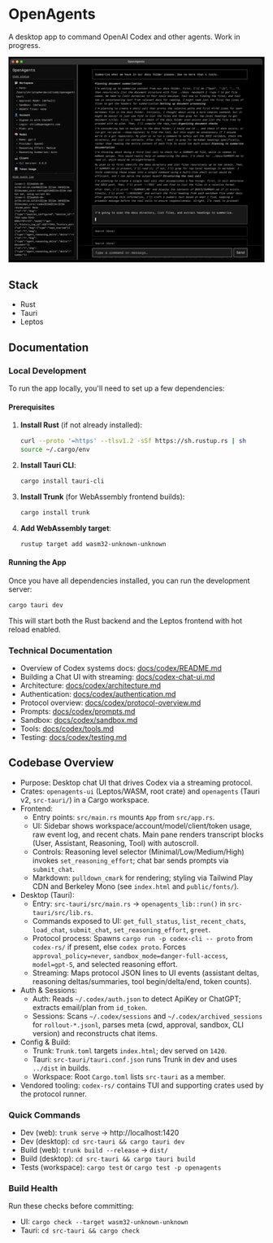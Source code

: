 # OpenAgents

A desktop app to command OpenAI Codex and other agents. Work in progress.

![OpenAgents Screenshot](docs/openagents-screenshot.png)

## Stack

- Rust
- Tauri
- Leptos 

## Documentation

### Local Development

To run the app locally, you'll need to set up a few dependencies:

#### Prerequisites

1. **Install Rust** (if not already installed):
   ```bash
   curl --proto '=https' --tlsv1.2 -sSf https://sh.rustup.rs | sh
   source ~/.cargo/env
   ```

2. **Install Tauri CLI**:
   ```bash
   cargo install tauri-cli
   ```

3. **Install Trunk** (for WebAssembly frontend builds):
   ```bash
   cargo install trunk
   ```

4. **Add WebAssembly target**:
   ```bash
   rustup target add wasm32-unknown-unknown
   ```

#### Running the App

Once you have all dependencies installed, you can run the development server:

```bash
cargo tauri dev
```

This will start both the Rust backend and the Leptos frontend with hot reload enabled.

### Technical Documentation

- Overview of Codex systems docs: [docs/codex/README.md](docs/codex/README.md)
- Building a Chat UI with streaming: [docs/codex-chat-ui.md](docs/codex-chat-ui.md)
- Architecture: [docs/codex/architecture.md](docs/codex/architecture.md)
- Authentication: [docs/codex/authentication.md](docs/codex/authentication.md)
- Protocol overview: [docs/codex/protocol-overview.md](docs/codex/protocol-overview.md)
- Prompts: [docs/codex/prompts.md](docs/codex/prompts.md)
- Sandbox: [docs/codex/sandbox.md](docs/codex/sandbox.md)
- Tools: [docs/codex/tools.md](docs/codex/tools.md)
- Testing: [docs/codex/testing.md](docs/codex/testing.md)

## Codebase Overview

- Purpose: Desktop chat UI that drives Codex via a streaming protocol.
- Crates: `openagents-ui` (Leptos/WASM, root crate) and `openagents` (Tauri v2, `src-tauri/`) in a Cargo workspace.
- Frontend:
  - Entry points: `src/main.rs` mounts `App` from `src/app.rs`.
  - UI: Sidebar shows workspace/account/model/client/token usage, raw event log, and recent chats. Main pane renders transcript blocks (User, Assistant, Reasoning, Tool) with autoscroll.
  - Controls: Reasoning level selector (Minimal/Low/Medium/High) invokes `set_reasoning_effort`; chat bar sends prompts via `submit_chat`.
  - Markdown: `pulldown_cmark` for rendering; styling via Tailwind Play CDN and Berkeley Mono (see `index.html` and `public/fonts/`).
- Desktop (Tauri):
  - Entry: `src-tauri/src/main.rs` → `openagents_lib::run()` in `src-tauri/src/lib.rs`.
  - Commands exposed to UI: `get_full_status`, `list_recent_chats`, `load_chat`, `submit_chat`, `set_reasoning_effort`, `greet`.
  - Protocol process: Spawns `cargo run -p codex-cli -- proto` from `codex-rs/` if present, else `codex proto`. Forces `approval_policy=never`, `sandbox_mode=danger-full-access`, `model=gpt-5`, and selected reasoning effort.
  - Streaming: Maps protocol JSON lines to UI events (assistant deltas, reasoning deltas/summaries, tool begin/delta/end, token counts).
- Auth & Sessions:
  - Auth: Reads `~/.codex/auth.json` to detect ApiKey or ChatGPT; extracts email/plan from `id_token`.
  - Sessions: Scans `~/.codex/sessions` and `~/.codex/archived_sessions` for `rollout-*.jsonl`, parses meta (cwd, approval, sandbox, CLI version) and reconstructs chat items.
- Config & Build:
  - Trunk: `Trunk.toml` targets `index.html`; dev served on `1420`.
  - Tauri: `src-tauri/tauri.conf.json` runs Trunk in dev and uses `../dist` in builds.
  - Workspace: Root `Cargo.toml` lists `src-tauri` as a member.
- Vendored tooling: `codex-rs/` contains TUI and supporting crates used by the protocol runner.

### Quick Commands

- Dev (web): `trunk serve` → http://localhost:1420
- Dev (desktop): `cd src-tauri && cargo tauri dev`
- Build (web): `trunk build --release` → `dist/`
- Build (desktop): `cd src-tauri && cargo tauri build`
- Tests (workspace): `cargo test` or `cargo test -p openagents`

### Build Health

Run these checks before committing:
- UI: `cargo check --target wasm32-unknown-unknown`
- Tauri: `cd src-tauri && cargo check`
